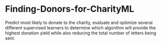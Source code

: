 # Finding-Donors-for-CharityML
Predict most likely to donate to the charity, evaluate and optimize several different supervised learners to determine which algorithm will provide the highest donation yield while also reducing the total number of letters being sent.
